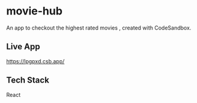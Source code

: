 # movie-hub

An app to checkout the highest rated movies , created with CodeSandbox.

## Live App
https://lpgpxd.csb.app/

## Tech Stack
React
